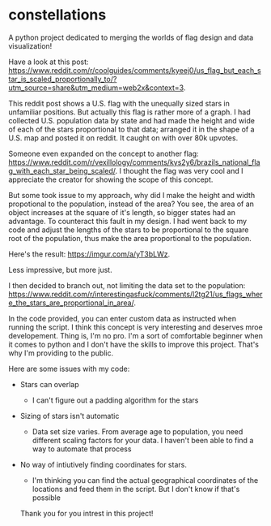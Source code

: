 # constellations
A python project dedicated to merging the worlds of flag design and data visualization!

Have a look at this post: https://www.reddit.com/r/coolguides/comments/kyeej0/us_flag_but_each_star_is_scaled_proportionally_to/?utm_source=share&utm_medium=web2x&context=3.

This reddit post shows a U.S. flag with the unequally sized stars in unfamiliar positions.
But actually this flag is rather more of a graph. I had collected U.S. population data by state and had made the height and wide of each of the stars proportional to that data; arranged it in the shape of a U.S. map and posted it on reddit. It caught on with over 80k upvotes.

Someone even expanded on the concept to another flag: https://www.reddit.com/r/vexillology/comments/kys2y6/brazils_national_flag_with_each_star_being_scaled/.
I thought the flag was very cool and I appreciate the creator for showing the scope of this concept.

But some took issue to my approach, why did I make the height and width propotional to the population, instead of the area? You see, the area of an object increases at the square of it's length, so bigger states had an advantage. To counteract this fault in my design. I had went back to my code and adjust the lengths of the stars to be proportional to the square root of the population, thus make the area proportional to the population.

Here's the result: https://imgur.com/a/yT3bLWz.

Less impressive, but more just.

I then decided to branch out, not limiting the data set to the population: https://www.reddit.com/r/interestingasfuck/comments/l2tg21/us_flags_where_the_stars_are_proportional_in_area/.

In the code provided, you can enter custom data as instructed when running the script. I think this concept is very interesting and deserves mroe developement. Thing is, I'm no pro. I'm a sort of comfortable beginner when it comes to python and I don't have the skills to improve this project. That's why I'm providing to the public.

Here are some issues with my code:

- Stars can overlap
  - I can't figure out a padding algorithm for the stars
- Sizing of stars isn't automatic
  - Data set size varies. From average age to population, you need different scaling factors for your data. I haven't been able to find a way to automate that process
- No way of intiutively finding coordinates for stars.
  - I'm thinking you can find the actual geographical coordinates of the locations and feed them in the script. But I don't know if that's possible
  
  Thank you for you intrest in this project!
